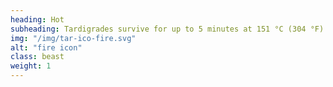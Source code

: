 ```yaml
---
heading: Hot
subheading: Tardigrades survive for up to 5 minutes at 151 °C (304 °F).
img: "/img/tar-ico-fire.svg"
alt: "fire icon"
class: beast
weight: 1
---
```

